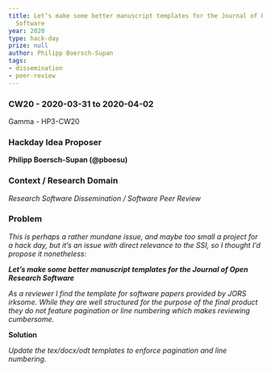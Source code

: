 ```yaml
---
title: Let’s make some better manuscript templates for the Journal of Open Research
  Software
year: 2020
type: hack-day
prize: null
author: Philipp Boersch-Supan
tags:
- dissemination
- peer-review
---
```



### CW20 - 2020-03-31 to 2020-04-02

Gamma - HP3-CW20


### **Hackday Idea Proposer**

**Philipp Boersch-Supan (@pboesu)**


### **Context / Research Domain**

_Research Software Dissemination / Software Peer Review_


### **Problem**

_This is perhaps a rather mundane issue, and maybe too small a project for a hack day, but it’s an issue with direct relevance to the SSI, so I thought I’d propose it nonetheless:_

**_Let’s make some better manuscript templates for the Journal of Open Research Software_**

_As a reviewer I find the template for software papers provided by JORS irksome. While they are well structured for the purpose of the final product they do not feature pagination or line numbering which makes reviewing cumbersome._

**Solution**

_Update the tex/docx/odt templates to enforce pagination and line numbering._
